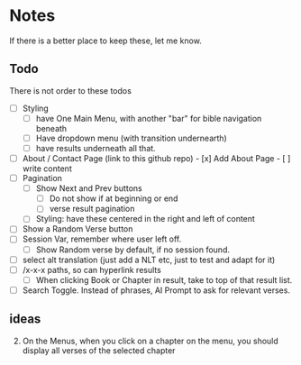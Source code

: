 # Notes

If there is a better place to keep these, let me know.

## Todo

There is not order to these todos

- [ ] Styling
   - [ ] have One Main Menu, with another "bar" for bible navigation beneath
   - [ ] Have dropdown menu (with transition undernearth)
   - [ ] have results underneath all that.
- [ ] About / Contact Page (link to this github repo)
      - [x] Add About Page
      - [ ] write content
- [ ] Pagination
  - [ ] Show Next and Prev buttons
    - [ ] Do not show if at beginning or end
    - [ ] verse result pagination
  - [ ] Styling: have these centered in the right and left of content
- [ ] Show a Random Verse button
- [ ] Session Var, remember where user left off.
   - [ ] Show Random verse by default, if no session found.
- [ ] select alt translation (just add a NLT etc, just to test and adapt for it)
- [ ] /x-x-x paths, so can hyperlink results
  - [ ] When clicking Book or Chapter in result, take to top of that result list.

- [ ] Search Toggle. Instead of phrases, AI Prompt to ask for relevant verses.

## ideas

2. On the Menus, when you click on a chapter on the menu, you should display all verses of the selected chapter